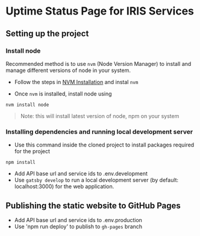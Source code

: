 # Uptime Status Page for IRIS Services

## Setting up the project

### Install node

Recommended method is to use `nvm` (Node Version Manager) to install and manage different versions of node in your system. 

- Follow the steps in [NVM Installation](https://github.com/nvm-sh/nvm/blob/master/README.md#installing-and-updating) and instal `nvm`

- Once `nvm` is installed, install node using 
```
nvm install node
```
> Note: this will install latest version of node, npm on your system

### Installing dependencies and running local development server

- Use this command inside the cloned project to install packages required for the project
```
npm install
```
- Add API base url and service ids to .env.development
- Use `gatsby develop` to run a local development server (by default: localhost:3000) for the web application.

## Publishing the static website to GitHub Pages
- Add API base url and service ids to .env.production
- Use 'npm run deploy' to publish to `gh-pages` branch



